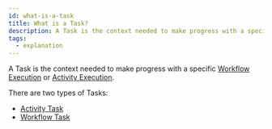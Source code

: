 ```yaml
---
id: what-is-a-task
title: What is a Task?
description: A Task is the context needed to make progress with a specific Workflow Execution or Activity Execution.
tags:
  - explanation
---
```


A Task is the context needed to make progress with a specific [Workflow Execution](/docs/content/what-is-a-workflow-execution) or [Activity Execution](/docs/content/what-is-an-activity-execution).

There are two types of Tasks:

- [Activity Task](/docs/content/what-is-an-activity-task)
- [Workflow Task](/docs/content/what-is-a-workflow-task)

